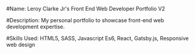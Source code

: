 #Name: Leroy Clarke Jr's Front End Web Developer Portfolio V2

#Description: My personal portfolio to showcase front-end web development expertise.

#Skills Used: HTML5, SASS, Javascript Es6, React, Gatsby.js, Responsive web design
